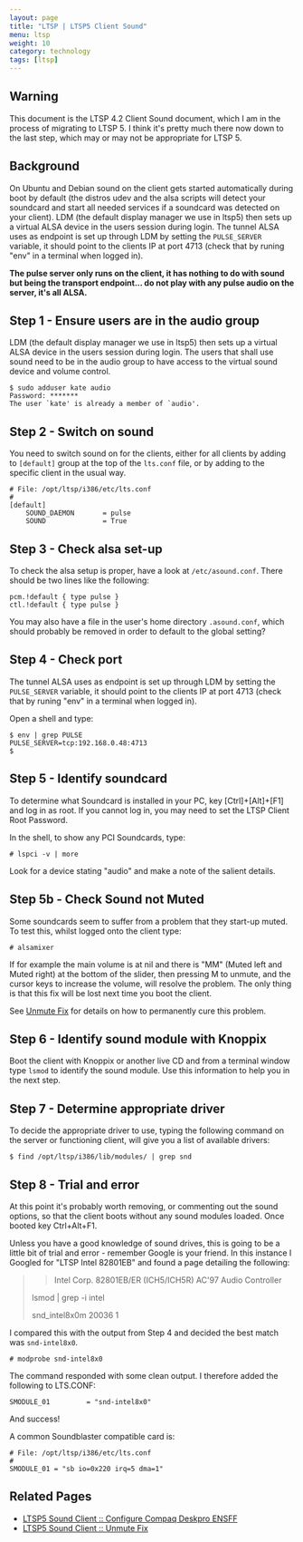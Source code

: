 ```yaml
---
layout: page
title: "LTSP | LTSP5 Client Sound"
menu: ltsp
weight: 10
category: technology
tags: [ltsp]
---
```


## Warning

This document is the LTSP 4.2 Client Sound document, which I am in the process of migrating to LTSP 5.  I think it's pretty much there now down to the last step, which may or may not be appropriate for LTSP 5.

## Background

On Ubuntu and Debian sound on the client gets started automatically during boot by default (the distros udev and the alsa scripts will detect your soundcard and start all needed services if a soundcard was detected on your client).  LDM (the default display manager we use in ltsp5) then sets up a virtual ALSA device in the users session during login.  The tunnel ALSA uses as endpoint is set up through LDM by setting the `PULSE_SERVER` variable, it should point to the clients IP at port 4713 (check that by runing "env" in a terminal when logged in).

**The pulse server only runs on the client, it has nothing to do with sound but being the transport endpoint... do not play with any pulse audio on the server, it's all ALSA.**

## Step 1 - Ensure users are in the audio group

LDM (the default display manager we use in ltsp5) then sets up a virtual ALSA device in the users session during login.  The users that shall use sound need to be in the audio group to have access to the virtual sound device and volume control.

    $ sudo adduser kate audio
    Password: *******
    The user `kate' is already a member of `audio'.

## Step 2 - Switch on sound

You need to switch sound on for the clients, either for all clients by adding to `[default]` group at the top of the `lts.conf` file, or by adding to the specific client in the usual way.

    # File: /opt/ltsp/i386/etc/lts.conf
    #
    [default] 
        SOUND_DAEMON       = pulse
        SOUND              = True

## Step 3 - Check alsa set-up

To check the alsa setup is proper, have a look at `/etc/asound.conf`.  There should be two lines like the following:

    pcm.!default { type pulse }
    ctl.!default { type pulse }

You may also have a file in the user's home directory `.asound.conf`, which should probably be removed in order to default to the global setting?

## Step 4 - Check port

The tunnel ALSA uses as endpoint is set up through LDM by setting the `PULSE_SERVER` variable, it should point to the clients IP at port 4713 (check that by runing "env" in a terminal when logged in).

Open a shell and type:

    $ env | grep PULSE
    PULSE_SERVER=tcp:192.168.0.48:4713
    $

## Step 5 - Identify soundcard

To determine what Soundcard is installed in your PC, key [Ctrl]+[Alt]+[F1] and log in as root.  If you cannot log in, you may need to set the LTSP Client Root Password.

In the shell, to show any PCI Soundcards, type:

    # lspci -v | more

Look for a device stating "audio" and make a note of the salient details.

## Step 5b - Check Sound not Muted

Some soundcards seem to suffer from a problem that they start-up muted.  To test this, whilst logged onto the client type:

    # alsamixer

If for example the main volume is at nil and there is "MM" (Muted left and Muted right) at the bottom of the slider, then pressing M to unmute, and the cursor keys to increase the volume, will resolve the problem.  The only thing is that this fix will be lost next time you boot the client.

See [Unmute Fix](/ltsp/ltsp5-client-sound-unmute-fix/) for details on how to permanently cure this problem.

## Step 6 - Identify sound module with Knoppix

Boot the client with Knoppix or another live CD and from a terminal window type `lsmod` to identify the sound module.  Use this information to help you in the next step.

## Step 7 - Determine appropriate driver

To decide the appropriate driver to use, typing the following command on the server or functioning client, will give you a list of available drivers:

    $ find /opt/ltsp/i386/lib/modules/ | grep snd

## Step 8 - Trial and error

At this point it's probably worth removing, or commenting out the sound options, so that the client boots without any sound modules loaded. Once booted key Ctrl+Alt+F1.

Unless you have a good knowledge of sound drives, this is going to be a little bit of trial and error - remember Google is your friend. In this instance I Googled for "LTSP Intel 82801EB" and found a page detailing the following:

 >> Intel Corp. 82801EB/ER (ICH5/ICH5R) AC'97 Audio Controller
 >
 > lsmod | grep -i intel
 >
 > snd_intel8x0m 20036 1

I compared this with the output from Step 4 and decided the best match was `snd-intel8x0`.

    # modprobe snd-intel8x0

The command responded with some clean output. I therefore added the following to LTS.CONF:

    SMODULE_01         = "snd-intel8x0"

And success!

A common Soundblaster compatible card is:

    # File: /opt/ltsp/i386/etc/lts.conf
    #
    SMODULE_01 = "sb io=0x220 irq=5 dma=1"

## Related Pages

   * [LTSP5 Sound Client :: Configure Compaq Deskpro ENSFF](/ltsp/ltsp5-sound-client-configure-compaq-deskpro-ensff.md)
   * [LTSP5 Sound Client :: Unmute Fix](/ltsp/ltsp5-sound-client-unmute-fix.md)
